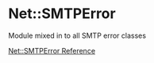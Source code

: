 # Net::SMTPError

Module mixed in to all SMTP error classes

[Net::SMTPError Reference](https://ruby-doc.org/stdlib-2.5.0/libdoc/net/smtp/rdoc/Net/SMTPError.html)
